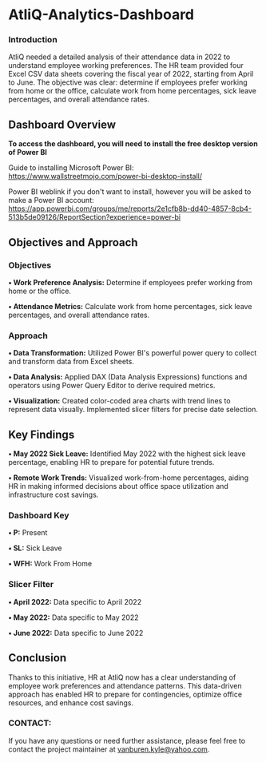 # AtliQ-Analytics-Dashboard

### Introduction ###
AtliQ needed a detailed analysis of their attendance data in 2022 to understand employee working preferences. The HR team provided four Excel CSV data sheets covering the fiscal year of 2022, starting from April to June. The objective was clear: determine if employees prefer working from home or the office, calculate work from home percentages, sick leave percentages, and overall attendance rates.


## Dashboard Overview ##
**To access the dashboard, you will need to install the free desktop version of Power BI**

Guide to installing Microsoft Power BI: https://www.wallstreetmojo.com/power-bi-desktop-install/

Power BI weblink if you don't want to install, however you will be asked to make a Power BI account: https://app.powerbi.com/groups/me/reports/2e1cfb8b-dd40-4857-8cb4-513b5de09126/ReportSection?experience=power-bi

## Objectives and Approach ##
### Objectives ###

**• Work Preference Analysis:** Determine if employees prefer working from home or the office.

**• Attendance Metrics:** Calculate work from home percentages, sick leave percentages, and overall attendance rates.

### Approach ###
**• Data Transformation:** Utilized Power BI's powerful power query to collect and transform data from Excel sheets.

**• Data Analysis:** Applied DAX (Data Analysis Expressions) functions and operators using Power Query Editor to derive required metrics.

**• Visualization:** Created color-coded area charts with trend lines to represent data visually. Implemented slicer filters for precise date selection.

## Key Findings ##
**• May 2022 Sick Leave:** Identified May 2022 with the highest sick leave percentage, enabling HR to prepare for potential future trends.

**• Remote Work Trends:** Visualized work-from-home percentages, aiding HR in making informed decisions about office space utilization and infrastructure cost savings.

### Dashboard Key ###
**• P:** Present 

**• SL:** Sick Leave

**• WFH:** Work From Home

### Slicer Filter ###

**• April 2022:** Data specific to April 2022

**• May 2022:** Data specific to May 2022

**• June 2022:** Data specific to June 2022

## Conclusion ##
Thanks to this initiative, HR at AtliQ now has a clear understanding of employee work preferences and attendance patterns. This data-driven approach has enabled HR to prepare for contingencies, optimize office resources, and enhance cost savings.

### CONTACT: ###
If you have any questions or need further assistance, please feel free to contact the project maintainer at vanburen.kyle@yahoo.com.

